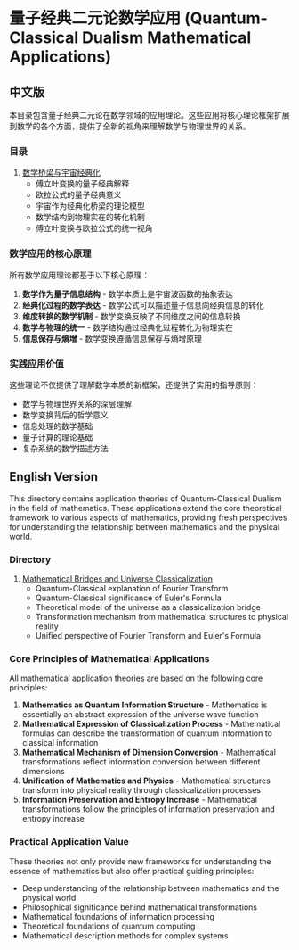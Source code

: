 # 量子经典二元论数学应用 (Quantum-Classical Dualism Mathematical Applications)

## 中文版

本目录包含量子经典二元论在数学领域的应用理论。这些应用将核心理论框架扩展到数学的各个方面，提供了全新的视角来理解数学与物理世界的关系。

### 目录

1. [数学桥梁与宇宙经典化](mathematical_bridges.md)
   - 傅立叶变换的量子经典解释
   - 欧拉公式的量子经典意义
   - 宇宙作为经典化桥梁的理论模型
   - 数学结构到物理实在的转化机制
   - 傅立叶变换与欧拉公式的统一视角

### 数学应用的核心原理

所有数学应用理论都基于以下核心原理：

1. **数学作为量子信息结构** - 数学本质上是宇宙波函数的抽象表达
2. **经典化过程的数学表达** - 数学公式可以描述量子信息向经典信息的转化
3. **维度转换的数学机制** - 数学变换反映了不同维度之间的信息转换
4. **数学与物理的统一** - 数学结构通过经典化过程转化为物理实在
5. **信息保存与熵增** - 数学变换遵循信息保存与熵增原理

### 实践应用价值

这些理论不仅提供了理解数学本质的新框架，还提供了实用的指导原则：

- 数学与物理世界关系的深层理解
- 数学变换背后的哲学意义
- 信息处理的数学基础
- 量子计算的理论基础
- 复杂系统的数学描述方法

## English Version

This directory contains application theories of Quantum-Classical Dualism in the field of mathematics. These applications extend the core theoretical framework to various aspects of mathematics, providing fresh perspectives for understanding the relationship between mathematics and the physical world.

### Directory

1. [Mathematical Bridges and Universe Classicalization](mathematical_bridges.md)
   - Quantum-Classical explanation of Fourier Transform
   - Quantum-Classical significance of Euler's Formula
   - Theoretical model of the universe as a classicalization bridge
   - Transformation mechanism from mathematical structures to physical reality
   - Unified perspective of Fourier Transform and Euler's Formula

### Core Principles of Mathematical Applications

All mathematical application theories are based on the following core principles:

1. **Mathematics as Quantum Information Structure** - Mathematics is essentially an abstract expression of the universe wave function
2. **Mathematical Expression of Classicalization Process** - Mathematical formulas can describe the transformation of quantum information to classical information
3. **Mathematical Mechanism of Dimension Conversion** - Mathematical transformations reflect information conversion between different dimensions
4. **Unification of Mathematics and Physics** - Mathematical structures transform into physical reality through classicalization processes
5. **Information Preservation and Entropy Increase** - Mathematical transformations follow the principles of information preservation and entropy increase

### Practical Application Value

These theories not only provide new frameworks for understanding the essence of mathematics but also offer practical guiding principles:

- Deep understanding of the relationship between mathematics and the physical world
- Philosophical significance behind mathematical transformations
- Mathematical foundations of information processing
- Theoretical foundations of quantum computing
- Mathematical description methods for complex systems 